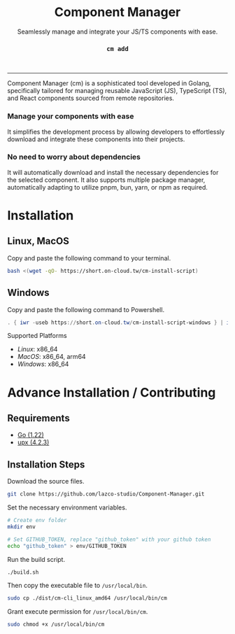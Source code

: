 <div align="center">
<h1>Component Manager</h1>
Seamlessly manage and integrate your JS/TS components with ease.<br>
<h3><code>cm add</code></h3>
<br>
</div>

---

Component Manager (cm) is a sophisticated tool developed in Golang, specifically tailored for managing reusable JavaScript (JS), TypeScript (TS), and React components sourced from remote repositories.

### Manage your components with ease
It simplifies the development process by allowing developers to effortlessly download and integrate these components into their projects.

### No need to worry about dependencies
It will automatically download and install the necessary dependencies for the selected component. It also supports multiple package manager, automatically adapting to utilize pnpm, bun, yarn, or npm as required.

# Installation

## Linux, MacOS
Copy and paste the following command to your terminal.
```bash
bash <(wget -qO- https://short.on-cloud.tw/cm-install-script)
```

## Windows
Copy and paste the following command to Powershell.
```powershell
. { iwr -useb https://short.on-cloud.tw/cm-install-script-windows } | iex;
```

Supported Platforms
- *Linux*: x86_64
- *MacOS*: x86_64, arm64
- *Windows*: x86_64

# Advance Installation / Contributing
## Requirements
- [Go (1.22)](https://go.dev/doc/install)
- [upx (4.2.3)](https://github.com/upx/upx/releases/latest)

## Installation Steps
Download the source files.
```bash
git clone https://github.com/lazco-studio/Component-Manager.git
```

Set the necessary environment variables.
```bash
# Create env folder
mkdir env

# Set GITHUB_TOKEN, replace "github_token" with your github token
echo "github_token" > env/GITHUB_TOKEN
```

Run the build script.
```bash
./build.sh
```

Then copy the executable file to `/usr/local/bin`.
```bash
sudo cp ./dist/cm-cli_linux_amd64 /usr/local/bin/cm
```

Grant execute permission for `/usr/local/bin/cm`.
```bash
sudo chmod +x /usr/local/bin/cm
```
